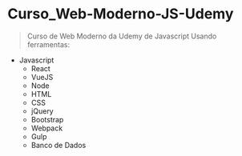 # Curso_Web-Moderno-JS-Udemy

> Curso de Web Moderno da Udemy de Javascript
 > Usando ferramentas:

- Javascript
  - React
  - VueJS
  - Node
  - HTML
  - CSS
  - jQuery
  - Bootstrap
  - Webpack
  - Gulp
  - Banco de Dados
